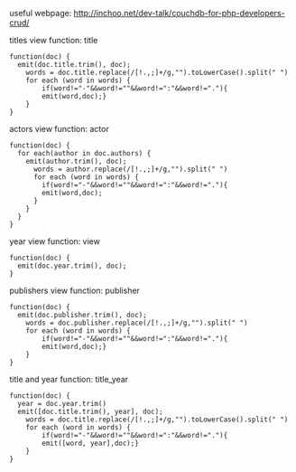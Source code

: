 useful webpage: http://inchoo.net/dev-talk/couchdb-for-php-developers-crud/

titles view function: title
```
function(doc) {
  emit(doc.title.trim(), doc);
	words = doc.title.replace(/[!.,;]+/g,"").toLowerCase().split(" ")
	for each (word in words) {
		if(word!="-"&&word!=""&&word!=":"&&word!="."){
		emit(word,doc);}
	}
}
```

actors view function: actor
```
function(doc) {
  for each(author in doc.authors) {
    emit(author.trim(), doc);
      words = author.replace(/[!.,;]+/g,"").split(" ")
      for each (word in words) {
        if(word!="-"&&word!=""&&word!=":"&&word!="."){
        emit(word,doc);
      }
    }
  }
}
```

year view function: view
```
function(doc) {
  emit(doc.year.trim(), doc);
}
```

publishers view function: publisher
```
function(doc) {
  emit(doc.publisher.trim(), doc);
    words = doc.publisher.replace(/[!.,;]+/g,"").split(" ")
    for each (word in words) {
        if(word!="-"&&word!=""&&word!=":"&&word!="."){
        emit(word,doc);}
    }
}
```

title and year function: title_year
```
function(doc) {
  year = doc.year.trim()
  emit([doc.title.trim(), year], doc);
    words = doc.title.replace(/[!.,;]+/g,"").toLowerCase().split(" ")
    for each (word in words) {
        if(word!="-"&&word!=""&&word!=":"&&word!="."){
        emit([word, year],doc);}
    }
}
```
